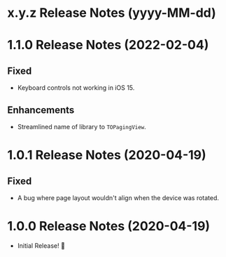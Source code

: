x.y.z Release Notes (yyyy-MM-dd)
=============================================================

1.1.0 Release Notes (2022-02-04)
=============================================================

## Fixed

* Keyboard controls not working in iOS 15.

## Enhancements

* Streamlined name of library to `TOPagingView`.

1.0.1 Release Notes (2020-04-19)
=============================================================

## Fixed

* A bug where page layout wouldn't align when the device was rotated.

1.0.0 Release Notes (2020-04-19)
=============================================================

* Initial Release! 🎉
